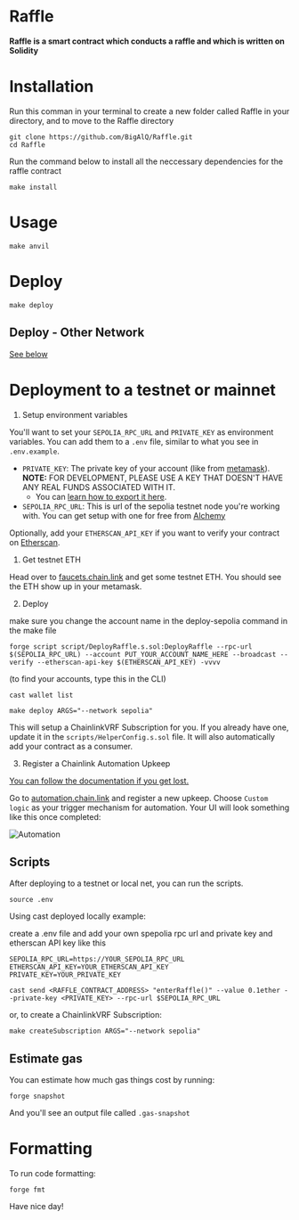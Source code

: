 # Raffle

**Raffle is a smart contract which conducts a raffle and which is written on Solidity**

# Installation

Run this comman in your terminal to create a new folder called Raffle in your directory, and to move to the Raffle directory
```
git clone https://github.com/BigAlQ/Raffle.git  
cd Raffle  
```
Run the command below to install all the neccessary dependencies for the raffle contract
```
make install
```
# Usage 

```
make anvil
```

# Deploy

```
make deploy
```

## Deploy - Other Network

[See below](#deployment-to-a-testnet-or-mainnet)

# Deployment to a testnet or mainnet

1. Setup environment variables

You'll want to set your `SEPOLIA_RPC_URL` and `PRIVATE_KEY` as environment variables. You can add them to a `.env` file, similar to what you see in `.env.example`.

- `PRIVATE_KEY`: The private key of your account (like from [metamask](https://metamask.io/)). **NOTE:** FOR DEVELOPMENT, PLEASE USE A KEY THAT DOESN'T HAVE ANY REAL FUNDS ASSOCIATED WITH IT.
  - You can [learn how to export it here](https://metamask.zendesk.com/hc/en-us/articles/360015289632-How-to-Export-an-Account-Private-Key).
- `SEPOLIA_RPC_URL`: This is url of the sepolia testnet node you're working with. You can get setup with one for free from [Alchemy](https://alchemy.com/?a=673c802981)

Optionally, add your `ETHERSCAN_API_KEY` if you want to verify your contract on [Etherscan](https://etherscan.io/).

1. Get testnet ETH

Head over to [faucets.chain.link](https://faucets.chain.link/) and get some testnet ETH. You should see the ETH show up in your metamask.

2. Deploy

make sure you change the account name in the deploy-sepolia command in the make file 
```
forge script script/DeployRaffle.s.sol:DeployRaffle --rpc-url $(SEPOLIA_RPC_URL) --account PUT_YOUR_ACCOUNT_NAME_HERE --broadcast --verify --etherscan-api-key $(ETHERSCAN_API_KEY) -vvvv
```

(to find your accounts, type this in the CLI)
```
cast wallet list
```


```
make deploy ARGS="--network sepolia"
```

This will setup a ChainlinkVRF Subscription for you. If you already have one, update it in the `scripts/HelperConfig.s.sol` file. It will also automatically add your contract as a consumer.

3. Register a Chainlink Automation Upkeep

[You can follow the documentation if you get lost.](https://docs.chain.link/chainlink-automation/compatible-contracts)

Go to [automation.chain.link](https://automation.chain.link/new) and register a new upkeep. Choose `Custom logic` as your trigger mechanism for automation. Your UI will look something like this once completed:

![Automation](./img/automation.png)

## Scripts

After deploying to a testnet or local net, you can run the scripts.

```
source .env
```

Using cast deployed locally example:


create a .env file and add your own spepolia rpc url and private key and etherscan API key like this
```
SEPOLIA_RPC_URL=https://YOUR_SEPOLIA_RPC_URL
ETHERSCAN_API_KEY=YOUR_ETHERSCAN_API_KEY
PRIVATE_KEY=YOUR_PRIVATE_KEY

```

```
cast send <RAFFLE_CONTRACT_ADDRESS> "enterRaffle()" --value 0.1ether --private-key <PRIVATE_KEY> --rpc-url $SEPOLIA_RPC_URL
```

or, to create a ChainlinkVRF Subscription:

```
make createSubscription ARGS="--network sepolia"
```

## Estimate gas

You can estimate how much gas things cost by running:

```
forge snapshot
```

And you'll see an output file called `.gas-snapshot`

# Formatting

To run code formatting:

```
forge fmt
```

Have nice day!